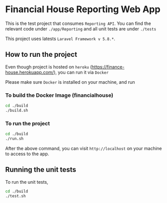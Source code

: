 # Financial House Reporting Web App
This is the test project that consumes `Reporting API`. You can find the relevant code under `./app/Reporting` and all unit tests are under `./tests`

This project uses latests `Laravel Framework v 5.8.*`.

## How to run the project
Even though project is hosted on `heroku` (https://finance-house.herokuapp.com/), you can run it via `Docker`

Please make sure `Docker` is installed on your machine, and run

### To build the Docker Image (financialhouse)
```bash
cd ./build
./build.sh
```
### To run the project
```bash
cd ./build
./run.sh
```

After the above command, you can visit `http://localhost` on your machine to access to the app.

## Running the unit tests
To run the unit tests, 
```bash
cd ./build
./test.sh
```
